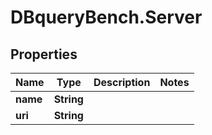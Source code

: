 # DBqueryBench.Server

## Properties
Name | Type | Description | Notes
------------ | ------------- | ------------- | -------------
**name** | **String** |  | 
**uri** | **String** |  | 


